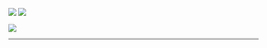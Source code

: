 <p>
  <a href="mailto:seungseok1004@gmail.com"><img src="https://img.shields.io/badge/Gmail-D14836?style=flat&logo=gmail&logoColor=white"/></a>
  <a href="https://seung-seok.tistory.com"><img src="https://img.shields.io/badge/Blog-FF5722?style=flat&logo=blogger&logoColor=white"/></a>
</p>

<p>
  <img src="https://github-readme-streak-stats.herokuapp.com/?user=iamseung&theme=default"/>
</p>

---
